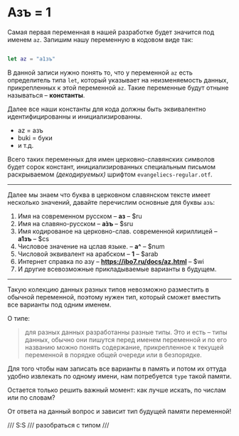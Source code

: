 # Азъ = 1

Самая первая переменная в нашей разработке будет значится под именем `az`. Запишим нашу переменную в кодовом виде так:

```swift

let az = "a1зъ"

```

В данной записи нужно понять то, что у переменной `az` есть определитель типа `let`, который указывает на 
неизменяемость данных, прикрепленных к этой переменной `az`. Такие переменные будут отныне называться – **константы**. 

Далее все наши константы для кода должны быть эквивалентно идентифицированны и инициализированны.

 - az = азъ
 - buki = буки
 - и т.д.
 
 Всего таких переменных для имен церковно-славянских символов будет сорок констант, инициализированных специальным письмом раскрываемом _(декодируемых)_ шрифтом `evangeliecs-regular.otf`.
 
 ---
 
 Далее мы знаем что буква в церковном славянском тексте имеет несколько значений, давайте перечислим основные для буквы `азъ`:
 
 1. Имя на современном русском – **аз** – $ru
 1. Имя на славяно-русском – **а́зъ** – $sru
 1. Имя кодированое на церковно-слав. современной кириллицей – **а1зъ** – $cs
 1. Числовое значение на цслав языке. – **а^** – $num
 1. Числовой эквивалент на арабском – **1** – $arab
 1. Интернет справка по азу  – **https://ibo7.ru/docs/az.html** – $wi
 1. И другие всевозможные прикладываемые варианты в будущем.
 
 ---
 
 Такую колекцию данных разных типов невозможно разместить в обычной переменной, поэтому нужен тип, который сможет вместить все варианты под одним именем.
 
 О типе: 

>для разных данных разработанны разные типы. Это и есть – типы данных, обычно они пишутся перед именем переменной и по его названию можно понять содержание, прикрепленное к текущей переменной в порядке общей очереди или в безпорядке.
 
 
 Для того чтобы нам записать все варианты в память и потом их оттуда удобно извлекать по одному имени, нам потребуется `type` такой памяти. 
 
Остается только решить важный момент: как лучше искать, по числам или по словам?
 
 От ответа на данный вопрос и зависит тип будущей памяти переменной!
 
/// S:S /// разобраться с типом ///
